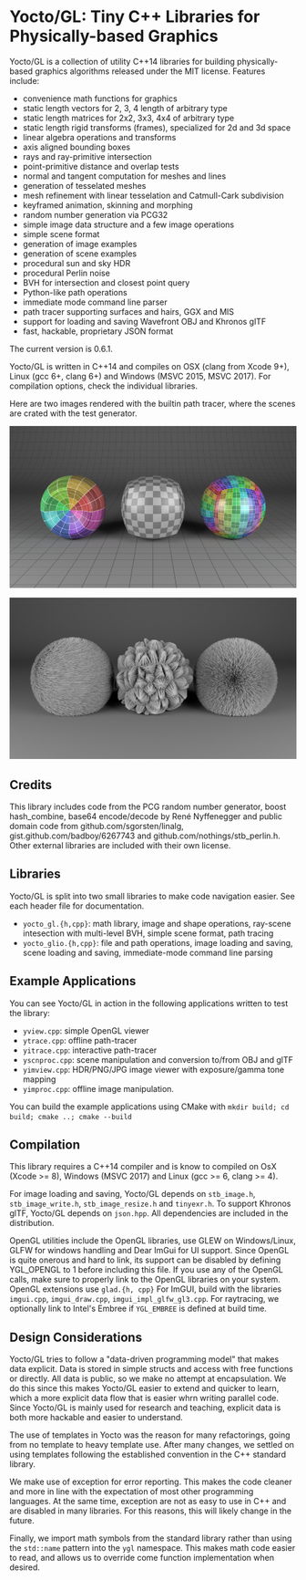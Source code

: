# Yocto/GL: Tiny C++ Libraries for Physically-based Graphics

Yocto/GL is a collection of utility C++14 libraries for building 
physically-based graphics algorithms released under the MIT license.
Features include:

- convenience math functions for graphics
- static length vectors for 2, 3, 4 length of arbitrary type
- static length matrices for 2x2, 3x3, 4x4 of arbitrary type
- static length rigid transforms (frames), specialized for 2d and 3d space
- linear algebra operations and transforms
- axis aligned bounding boxes
- rays and ray-primitive intersection
- point-primitive distance and overlap tests
- normal and tangent computation for meshes and lines
- generation of tesselated meshes
- mesh refinement with linear tesselation and Catmull-Cark subdivision
- keyframed animation, skinning and morphing
- random number generation via PCG32
- simple image data structure and a few image operations
- simple scene format
- generation of image examples
- generation of scene examples
- procedural sun and sky HDR
- procedural Perlin noise
- BVH for intersection and closest point query
- Python-like path operations
- immediate mode command line parser
- path tracer supporting surfaces and hairs, GGX and MIS
- support for loading and saving Wavefront OBJ and Khronos glTF
- fast, hackable, proprietary JSON format

The current version is 0.6.1.

Yocto/GL is written in C++14 and compiles on OSX (clang from Xcode 9+),
Linux (gcc 6+, clang 6+) and Windows (MSVC 2015, MSVC 2017). For compilation
options, check the individual libraries.

Here are two images rendered with the builtin path tracer, where the
scenes are crated with the test generator.

![Yocto/GL](images/shapes.png)

![Yocto/GL](images/lines.png)


## Credits

This library includes code from the PCG random number generator,
boost hash_combine, base64 encode/decode by René Nyffenegger and 
public domain code from github.com/sgorsten/linalg, 
gist.github.com/badboy/6267743 and github.com/nothings/stb_perlin.h.
Other external libraries are included with their own license.


## Libraries

Yocto/GL is split into two small libraries to make code navigation easier.
See each header file for documentation.

- `yocto_gl.{h,cpp}`: math library, image and shape operations, ray-scene 
  intesection with multi-level BVH, simple scene format, path tracing
- `yocto_glio.{h,cpp}`: file and path operations, image loading and saving, 
  scene loading and saving, immediate-mode command line parsing


## Example Applications

You can see Yocto/GL in action in the following applications written to
test the library:

- `yview.cpp`: simple OpenGL viewer
- `ytrace.cpp`: offline path-tracer
- `yitrace.cpp`: interactive path-tracer
- `yscnproc.cpp`: scene manipulation and conversion to/from OBJ and glTF
- `yimview.cpp`: HDR/PNG/JPG image viewer with exposure/gamma tone mapping
- `yimproc.cpp`: offline image manipulation.

You can build the example applications using CMake with
    `mkdir build; cd build; cmake ..; cmake --build`


## Compilation

This library requires a C++14 compiler and is know to compiled on 
OsX (Xcode >= 8), Windows (MSVC 2017) and Linux (gcc >= 6, clang >= 4).

For image loading and saving, Yocto/GL depends on `stb_image.h`,
`stb_image_write.h`, `stb_image_resize.h` and `tinyexr.h`.
To support Khronos glTF, Yocto/GL depends on `json.hpp`. 
All dependencies are included in the distribution.

OpenGL utilities include the OpenGL libraries, use GLEW on Windows/Linux,
GLFW for windows handling and Dear ImGui for UI support.
Since OpenGL is quite onerous and hard to link, its support can be disabled
by defining YGL_OPENGL to 1 before including this file. If you use any of
the OpenGL calls, make sure to properly link to the OpenGL libraries on
your system. OpenGL extensions use `glad.{h, cpp}` For ImGUI, build with the 
libraries `imgui.cpp`, `imgui_draw.cpp`, `imgui_impl_glfw_gl3.cpp`.
For raytracing, we optionally link to Intel's Embree if `YGL_EMBREE` is 
defined at build time.


## Design Considerations

Yocto/GL tries to follow a "data-driven programming model" that makes data
explicit. Data is stored in simple structs and access with free functions
or directly. All data is public, so we make no attempt at encapsulation.
We do this since this makes Yocto/GL easier to extend and quicker to learn,
which a more explicit data flow that is easier whrn writing parallel code.
Since Yocto/GL is mainly used for research and teaching,
explicit data is both more hackable and easier to understand.

The use of templates in Yocto was the reason for many refactorings, going
from no template to heavy template use. After many changes, we settled
on using templates following the established convention in the C++ standard 
library.

We make use of exception for error reporting. This makes the code
cleaner and more in line with the expectation of most other programming
languages. At the same time, exception are not as easy to use in C++
and are disabled in many libraries. For this reasons, this will likely 
change in the future.

Finally, we import math symbols from the standard library rather than
using the `std::name` pattern into the `ygl` namespace. This makes math code 
easier to read, and allows us to override come function implementation when
desired.
